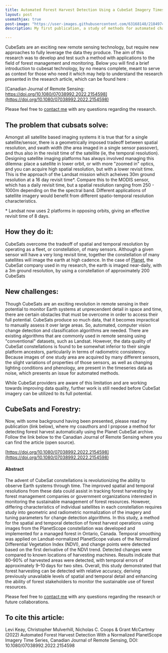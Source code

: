 ```yaml
---
title: Automated Forest Harvest Detection Using a CubeSat Imagery Timeseries
layout: post
usemathjax: true
post-image: "https://user-images.githubusercontent.com/63168148/218497443-b78344da-fb75-4674-8e5e-ce01060f53a6.png"
description: My first publication, a study of methods for automated change detection 

---
```


CubeSats are an exciting new remote sensing technology, but require new approaches to fully leverage the data they produce. The aim of this research was to develop and test such a method with applications to the field of forest management and monitoring. Below you will find a brief introduction to cubesat technology, by no means complete, meant to serve as context for those who need it which may help to understand the research presented in the research article, which can be found here :

[Canadian Journal of Remote Sensing: https://doi.org/10.1080/07038992.2022.2154598](https://doi.org/10.1080/07038992.2022.2154598)

Please feel free to [contact me](https://levikeay.github.io/Project_Site/#contact) with any questions regarding the research.

## The problem that cubsats solve: ##
Amongst all satellite based imaging systems it is true that for a single satellite/sensor, there is a geometrically imposed tradeoff between spatial resolution, and swath width (the area imaged in a single sensor passover), and thus also in the revisit time of the satellite (ie, the temporal resolution). Designing satellite imaging platforms has always involved managing this dilemna: place a satellite in lower orbit, or with more "zoomed in" optics, and you can acquire high spatial resolution, but with a lower revisit time. This is the approach of the Landsat mission which acheives 30m ground resolution at a 16 day revisit time*. Compare this to the MODIS sensor, which has a daily revisit time, but a spatial resolution ranging from 250 - 1000m depending on the the spectral band. Different applications of satellite imagery would benefit from different spatio-temporal resolution characteristics. 

\* Landsat now uses 2 platforms in opposing orbits, giving an effective revisit time of 8 days.

## How they do it: ##

CubeSats overcome the tradeoff of spatial and temporal resolution by operating as a fleet, or constellation, of many sensors. Although a given sensor will have a very long revisit time, together the constellation of many satellites will image the earth at high cadence. In the case of [Planet](https://www.planet.com/?gclid=CjwKCAiA_6yfBhBNEiwAkmXy5zvDOOXAsXSt2ZXu7fRcgthVc9xMXyTxuMchtyu7-QutRTwaQqiAtBoCurwQAvD_BwE), the CubeSat company used in my research, the earth is imaged near-daily, with a 3m ground resolution, by using a constellation of approximately 200 CubeSats

## New challenges: ##

Though CubeSats are an exciting revolution in remote sensing in their potential to monitor Earth systems at unprecendent detail in space and time, there are certain obstacles that must be overcome in order to access their full potential. CubeSats produce so much data, that it becomes impractical to manually assess it over large areas. So, automated, computer vision change detection and classification algorithms are needed. There are existing algorithms that are commonly used in remote sensing using "conventional" datasets, such as Landsat. However, the data quality of CubeSat constellations is found to be somewhat inferior to their single platform ancestors, particularily in terms of radiometric consistency. Because images of one study area are acquired by many different sensors, the slight variations of properties of those sensors, as well as changing lighting conditions and phenology, are present in the timeseries data as noise, which presents an issue for automated methods. 

While CubeSat providers are aware of this limitation and are working towards improving data quality, further work is still needed before CubeSat imagery can be utilized to its full potential.

## CubeSats and Forestry: ##

Now, with some background having been presented, please read my publication (link below), where my coauthors and I propose a method for detecting forest harvest automatically using the Planet CubeSat archive. Follow the link below to the Canadian Journal of Remote Sensing where you can find the article (open source).

[https://doi.org/10.1080/07038992.2022.2154598](https://doi.org/10.1080/07038992.2022.2154598)

#### Abstract ####

The advent of CubeSat constellations is revolutionizing the ability to observe Earth systems through time. The improved spatial and temporal resolutions from these data could assist in tracking forest harvesting by forest management companies or government organizations interested in monitoring the sustainable management of forest resources. However, differing characteristics of individual satellites in each constellation requires study into geometric and radiometric normalization of the imagery and tuning parameters for change detection algorithms. In this study, a method for the spatial and temporal detection of forest harvest operations using images from the PlanetScope constellation was developed and implemented for a managed forest in Ontario, Canada. Temporal smoothing was applied on Landsat-normalized PlanetScope values of the Normalized Differential Vegetation Index (NDVI), and change points were detected based on the first derivative of the NDVI trend. Detected changes were compared to known locations of harvesting machines. Results indicate that 80–90% of harvested areas were detected, with temporal errors of approximately 9–10 days for two sites. Overall, this study demonstrated that forest harvesting can be detected with relative accuracy, deriving previously unavailable levels of spatial and temporal detail and enhancing the ability of forest stakeholders to monitor the sustainable use of forest resources.


Please feel free to [contact me](https://levikeay.github.io/Project_Site/#contact) with any questions regarding the research or future collaborations.

## **To cite this article:** ##

Levi Keay, Christopher Mulverhill, Nicholas C. Coops & Grant McCartney (2022) Automated Forest Harvest Detection With a Normalized PlanetScope Imagery Time Series, Canadian Journal of Remote Sensing, DOI: 10.1080/07038992.2022.2154598

